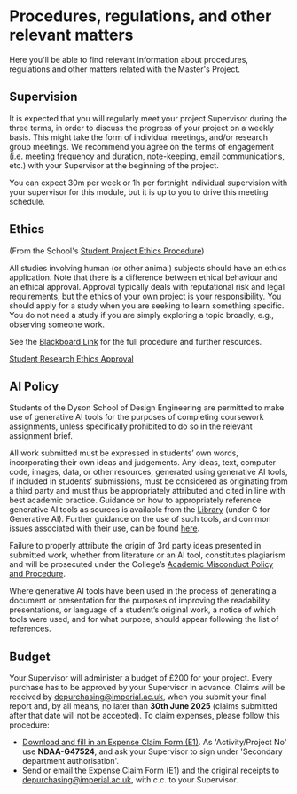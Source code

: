 # Procedures, regulations, and other relevant matters
Here you'll be able to find relevant information about procedures, regulations and other matters related with the Master's Project.

## Supervision
It is expected that you will regularly meet your project Supervisor during the three terms, in order to discuss the progress of your project on a weekly basis.
This might take the form of individual meetings, and/or research group meetings.
We recommend you agree on the terms of engagement (i.e. meeting frequency and duration, note-keeping, email communications, etc.) with your Supervisor at the beginning of the project.

You can expect 30m per week or 1h per fortnight individual supervision with your supervisor for this module, but it is up to you to drive this meeting schedule.

## Ethics
(From the School's [Student Project Ethics Procedure](https://bb.imperial.ac.uk/webapps/blackboard/content/listContentEditable.jsp?content_id=_904568_1&course_id=_7973_1&mode=reset))

All studies involving human (or other animal) subjects should have an ethics application.
Note that there is a difference between ethical behaviour and an ethical approval.
Approval typically deals with reputational risk and legal requirements,
but the ethics of your own project is your responsibility.
You should apply for a study when you are seeking to learn something specific.
You do not need a study if you are simply exploring a topic broadly, e.g., observing someone work.

See the
[Blackboard Link](https://bb.imperial.ac.uk/webapps/blackboard/content/listContentEditable.jsp?content_id=_904568_1&course_id=_7973_1&mode=reset)
for the full procedure and further resources.

[Student Research Ethics Approval](https://imperiallondon.sharepoint.com/sites/foe/designeng/EthicsApproval/SitePages/Home.aspx)

## AI Policy
Students of the Dyson School of Design Engineering are permitted to make use of generative AI tools for the purposes of completing coursework assignments,
unless specifically prohibited to do so in the relevant assignment brief.

All work submitted must be expressed in students’ own words, incorporating their own ideas and judgements.
Any ideas, text, computer code, images, data, or other resources, generated using generative AI tools,
if included in students’ submissions, must be considered as originating from a third party and must thus be appropriately attributed and cited in line with best academic practice.
Guidance on how to appropriately reference generative AI tools as sources is available from the
[Library](https://www.imperial.ac.uk/admin-services/library/learning-support/reference-management/vancouver-style/your-reference-list/) (under G for Generative AI).
Further guidance on the use of such tools, and common issues associated with their use, can be found
[here](https://www.imperial.ac.uk/admin-services/library/learning-support/generative-ai-guidance/).

Failure to properly attribute the origin of 3rd party ideas presented in submitted work, whether from literature or an AI tool,
constitutes plagiarism and will be prosecuted under the College’s
[Academic Misconduct Policy and Procedure](https://www.imperial.ac.uk/media/imperial-college/administration-and-support-services/registry/academic-governance/public/academic-policy/academic-integrity/Academic-Misconduct-Policy-and-Procedure-v1.3-15.03.23.pdf).

Where generative AI tools have been used in the process of generating a document or presentation for the purposes of improving the readability, presentations,
or language of a student’s original work, a notice of which tools were used, and for what purpose, should appear following the list of references.

## Budget
Your Supervisor will administer a budget of £200 for your project. Every purchase has to be approved by your Supervisor in advance.
Claims will be received by depurchasing@imperial.ac.uk, when you submit your final report and, by all means, no later than **30th June 2025** (claims submitted after that date will not be accepted).
To claim expenses, please follow this procedure:
* [Download and fill in an Expense Claim Form (E1)](https://www.imperial.ac.uk/finance/financial-services/expenses/). As 'Activity/Project No' use **NDAA-G47524**, and ask your Supervisor to sign under 'Secondary department authorisation'.
* Send or email the Expense Claim Form (E1) and the original receipts to depurchasing@imperial.ac.uk, with c.c. to your Supervisor.
